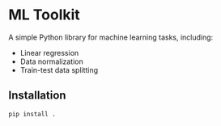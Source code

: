 # ML Toolkit

A simple Python library for machine learning tasks, including:
- Linear regression
- Data normalization
- Train-test data splitting

## Installation

```bash
pip install .
